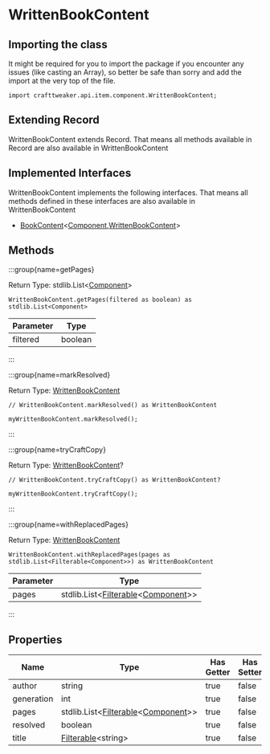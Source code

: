 # WrittenBookContent

## Importing the class

It might be required for you to import the package if you encounter any issues (like casting an Array), so better be safe than sorry and add the import at the very top of the file.
```zenscript
import crafttweaker.api.item.component.WrittenBookContent;
```


## Extending Record

WrittenBookContent extends Record. That means all methods available in Record are also available in WrittenBookContent

## Implemented Interfaces
WrittenBookContent implements the following interfaces. That means all methods defined in these interfaces are also available in WrittenBookContent

- [BookContent](/vanilla/api/item/component/BookContent)&lt;[Component](/vanilla/api/text/Component),[WrittenBookContent](/vanilla/api/item/component/WrittenBookContent)&gt;

## Methods

:::group{name=getPages}

Return Type: stdlib.List&lt;[Component](/vanilla/api/text/Component)&gt;

```zenscript
WrittenBookContent.getPages(filtered as boolean) as stdlib.List<Component>
```

| Parameter |  Type   |
|-----------|---------|
| filtered  | boolean |


:::

:::group{name=markResolved}

Return Type: [WrittenBookContent](/vanilla/api/item/component/WrittenBookContent)

```zenscript
// WrittenBookContent.markResolved() as WrittenBookContent

myWrittenBookContent.markResolved();
```

:::

:::group{name=tryCraftCopy}

Return Type: [WrittenBookContent](/vanilla/api/item/component/WrittenBookContent)?

```zenscript
// WrittenBookContent.tryCraftCopy() as WrittenBookContent?

myWrittenBookContent.tryCraftCopy();
```

:::

:::group{name=withReplacedPages}

Return Type: [WrittenBookContent](/vanilla/api/item/component/WrittenBookContent)

```zenscript
WrittenBookContent.withReplacedPages(pages as stdlib.List<Filterable<Component>>) as WrittenBookContent
```

| Parameter |                                                      Type                                                       |
|-----------|-----------------------------------------------------------------------------------------------------------------|
| pages     | stdlib.List&lt;[Filterable](/vanilla/api/server/Filterable)&lt;[Component](/vanilla/api/text/Component)&gt;&gt; |


:::


## Properties

|    Name    |                                                      Type                                                       | Has Getter | Has Setter |
|------------|-----------------------------------------------------------------------------------------------------------------|------------|------------|
| author     | string                                                                                                          | true       | false      |
| generation | int                                                                                                             | true       | false      |
| pages      | stdlib.List&lt;[Filterable](/vanilla/api/server/Filterable)&lt;[Component](/vanilla/api/text/Component)&gt;&gt; | true       | false      |
| resolved   | boolean                                                                                                         | true       | false      |
| title      | [Filterable](/vanilla/api/server/Filterable)&lt;string&gt;                                                      | true       | false      |

